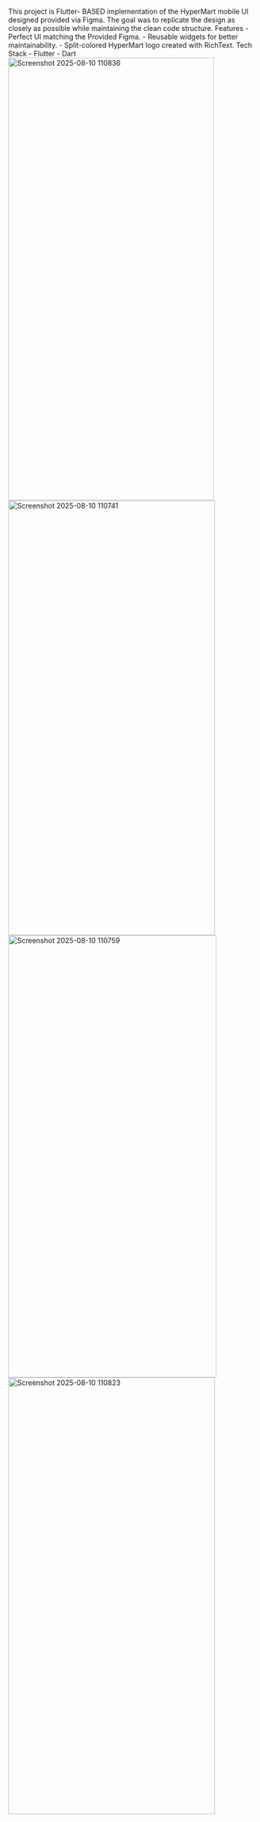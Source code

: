 This project is Flutter- BASED implementation of the HyperMart mobile UI designed provided via Figma. The goal was to replicate the design as closely as possible while maintaining the clean code structure.
Features - Perfect UI matching the Provided Figma.
         - Reusable widgets for better maintainability.
         - Split-colored HyperMart logo created with RichText.
Tech Stack - Flutter
           - Dart
<img width="415" height="893" alt="Screenshot 2025-08-10 110836" src="https://github.com/user-attachments/assets/39b241a7-f100-415a-9145-61e042fd5ddf" />
<img width="417" height="877" alt="Screenshot 2025-08-10 110741" src="https://github.com/user-attachments/assets/1108e52b-efb2-4d5e-bac9-78218d71736a" />
<img width="420" height="892" alt="Screenshot 2025-08-10 110759" src="https://github.com/user-attachments/assets/8e0704f8-b5fc-4bb8-ad94-c0bb23edde72" />
<img width="417" height="881" alt="Screenshot 2025-08-10 110823" src="https://github.com/user-attachments/assets/2f375257-d2a2-4fbb-8b7e-5017b452f7bc" />

